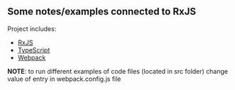 ## Some notes/examples connected to RxJS


Project includes:
* [RxJS](https://rxjs.dev/)
* [TypeScript](https://www.typescriptlang.org/)
* [Webpack](https://webpack.js.org/)

__NOTE__: to run different examples of code files (located in src folder) change value of entry in webpack.config.js file

